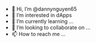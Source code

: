 - 👋 Hi, I’m @dannynguyen65
- 👀 I’m interested in dApps
- 🌱 I’m currently learning ...
- 💞️ I’m looking to collaborate on ...
- 📫 How to reach me ... 

<!---
dannynguyen65/dannynguyen65 is a ✨ special ✨ repository because its `README.md` (this file) appears on your GitHub profile.
You can click the Preview link to take a look at your changes.
--->
